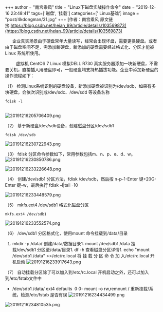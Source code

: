 +++
author = "南宫乘风"
title = "Linux下磁盘实战操作命令"
date = "2019-12-16 23:48:41"
tags=['磁盘', '挂载']
categories=[' Linux基础']
image = "post/4kdongman/21.jpg"
+++
[作者：南宫乘风   原文链接:https://blog.csdn.net/heian_99/article/details/103569873](https://blog.csdn.net/heian_99/article/details/103569873)

      企业真实场景由于硬盘常年大量读写，经常会出现坏盘，需要更换硬盘。或者由于磁盘空间不足，需添加新硬盘，新添加的硬盘需要经过格式化、分区才能被 Linux 系统所使用。

         虚拟机 CentOS 7 Linux 模拟DELL R730 真实服务器添加一块新硬盘，不需要关机，直接插入用硬盘即可，一般硬盘均支持热插拔功能。企业中添加新硬盘的操作流程如下：

（1） 检测Linux系统识别的硬盘设备，新添加硬盘被识别为/dev/sdb，如果有多块硬盘，会依次识别成/dev/sdc、/dev/sdd 等设备名称

```
fdisk -l
```

<br>![20191216205706409.png](https://img-blog.csdnimg.cn/20191216205706409.png)

（2） 基于新硬盘/dev/sdb设备，创建磁盘分区/dev/sdb1

```
fdisk /dev/sdb
```

![20191216230722943.png](https://img-blog.csdnimg.cn/20191216230722943.png)

（3） fdisk 分区命令参数如下，常用参数包括m、n、p、e、d、w。<br>![20191216230850786.png](https://img-blog.csdnimg.cn/20191216230850786.png)

![20191216233226648.png](https://img-blog.csdnimg.cn/20191216233226648.png)

（4） 创建/dev/sdb1 分区方法，fdisk /dev/sdb，然后按 n-p-1-Enter 键+20G-Enter 键-w，最后执行 fdisk –l|tail -10

![20191216233448579.png](https://img-blog.csdnimg.cn/20191216233448579.png)

（5） mkfs.ext4 /dev/sdb1 格式化磁盘分区

```
mkfs.ext4 /dev/sdb1

```

![20191216233552574.png](https://img-blog.csdnimg.cn/20191216233552574.png)

（6） /dev/sdb1 分区格式化，使用mount 命令挂载到/data/目录
1. mkdir -p /data/ 创建/data/数据目录1. mount /dev/sdb1 /data 挂载/dev/sdb1 分区至/data/目录1. df -h 查看磁盘分区详情1. echo "mount /dev/sdb1 /data" &gt;&gt;/etc/rc.local 将 挂 载 分 区 命 令 加 入/etc/rc.local 开机启动
![20191216233917643.png](https://img-blog.csdnimg.cn/20191216233917643.png)

（7） 自动挂载分区除了可以加入到/etc/rc.local 开机启动之外，还可以加入到/etc/fstab文件中
- /dev/sdb1 /data/ ext4 defaults  0 0- mount -o rw,remount / 重新挂载/系统，检测/etc/fstab 是否有误
![20191216234434499.png](https://img-blog.csdnimg.cn/20191216234434499.png)

![20191216234810535.png](https://img-blog.csdnimg.cn/20191216234810535.png)

 
